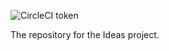 ![CircleCI token](https://img.shields.io/circleci/token/abed351253a3a04113df71edc8ca64d29fac0738/project/github/Marcus-Smallman/Ideas/master.svg)

The repository for the Ideas project.